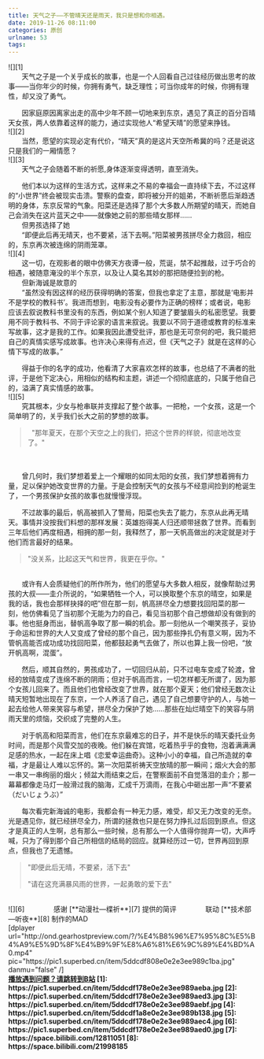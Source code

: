 ```yaml
---
title: 天气之子——不管晴天还是雨天，我只是想和你相遇。
date: 2019-11-26 08:11:00
categories: 原创
urlname: 53
tags:
---
```

<!--markdown-->![][1]
<br>
&#160; &#160; &#160; &#160;天气之子是一个关乎成长的故事，也是一个人回看自己过往经历做出思考的故事——当你年少的时候，你拥有勇气，缺乏理性；可当你成年的时候，你拥有理性，却又没了勇气。

&#160; &#160; &#160; &#160;因家庭原因离家出走的高中少年不顾一切地来到东京，遇见了真正的百分百晴天女孩，两人依靠着这样的能力，通过实现他人“希望天晴”的愿望来挣钱。
<br>
![][2]
<br>
&#160; &#160; &#160; &#160;当然，愿望的实现必定有代价，“晴天”真的是这片天空所希冀的吗？还是说这只是我们的一厢情愿？
<br>
![][3]
<br>
&#160; &#160; &#160; &#160;天气之子会随着不断的祈愿,身体逐渐变得透明，直至消失。

&#160; &#160; &#160; &#160;他们本以为这样的生活方式，这样来之不易的幸福会一直持续下去，不过这样的“小世界”终会被现实击溃。警察的盘查，即将被分开的姐弟，不断祈愿后渐趋透明的身体，东京反常的气象。阳菜还是选择了那个大多数人所期望的晴天，而她自己会消失在这片蓝天之中——就像她之前的那些晴女那样……
<br>
&#160; &#160; &#160; &#160;但男孩选择了她
<br>
&#160; &#160; &#160; &#160;“即便此后再无晴天，也不要紧，活下去啊。”阳菜被男孩拼尽全力救回，相应的，东京再次被连绵的阴雨笼罩。
<br>
![][4]
<br>
&#160; &#160; &#160; &#160;这一切，在观影者的眼中仿佛天方夜谭一般，荒诞，禁不起推敲，过于巧合的相遇，被随意淹没的半个东京，以及让人莫名其妙的那把随便捡到的枪。
<br>
&#160; &#160; &#160; &#160;但新海诚是故意的
<br>
&#160; &#160; &#160; &#160;“虽然没有因这样的经历获得明确的答案，但我也拿定了主意，那就是‘电影并不是学校的教科书’。我进而想到，电影没有必要作为正确的榜样；或者说，电影应该去叙说教科书里没有的东西，例如某个别人知道了要皱眉头的私密愿望。我要用不同于教科书、不同于评论家的语言来叙说。我要以不同于道德或教育的标准来写故事，这才是我的工作。如果我因此遭受批评，那也是无可奈何的吧，我只能把自己的真情实感写成故事。也许决心来得有点迟，但《天气之子》就是在这样的心情下写成的故事。”

&#160; &#160; &#160; &#160;得益于你的名字的成功，他看清了大家喜欢怎样的故事，也总结了不满者的批评，于是他下定决心，用相似的结构和主题，讲述一个彻彻底底的，只属于他自己的，溢满了真实情感的故事。
<br>
![][5]
<br>
&#160; &#160; &#160; &#160;究其根本，少女与枪串联并支撑起了整个故事。一把枪，一个女孩，这是一个简单明了的，关乎我们长大之前的梦想的故事。
<br>
>&#160;
>"那年夏天，在那个天空之上的我们，把这个世界的样貌，彻底地改变了。"
<br>
<br>
&#160; &#160; &#160; &#160;曾几何时，我们梦想着爱上一个耀眼的如同太阳的女孩，我们梦想着拥有力量，足以保护她改变世界的力量。于是会控制天气的女孩与不经意间捡到的枪诞生了，一个男孩保护女孩的故事也就慢慢浮现。

&#160; &#160; &#160; &#160;不过故事的最后，帆高被抓入了警局，阳菜也失去了能力，东京从此再无晴天。事情并没按我们料想的那样发展：英雄抱得美人归还顺带拯救了世界。而看到三年后他们再度相遇，相拥的那一刻，我释然了，那一天帆高做出的决定就是对于他们而言最好的结果。
<br>
>"没关系，比起这天气和世界，我更在乎你。"
<br>
&#160; &#160; &#160; &#160;或许有人会质疑他们的所作所为，他们的愿望与大多数人相反，就像帮助过男孩的大叔——圭介所说的，“如果牺牲一个人，可以换取整个东京的晴空，如果是我的话，我也会那样抉择的吧”但在那一刻，帆高拼尽全力想要找回阳菜的那一刻，他仿佛看见了当初那个无能为力的自己，看见当初那个自己想做却没有做到的事。他也挺身而出，替帆高争取了那一瞬的机会。那一刻他从一个嘲笑孩子，妥协于命运和世界的大人又变成了曾经的那个自己，因为那些挣扎仍有意义啊，因为不管帆高能否成功成功找回阳菜，他都鼓起勇气去做了，所以也算上我一份吧，“放开帆高啊，混蛋”。

&#160; &#160; &#160; &#160;然后，顺其自然的，男孩成功了，一切回归从前，只不过电车变成了轮渡，曾经的放晴变成了连绵不断的阴雨；但对于帆高而言，一切怎样都无所谓了，因为那个女孩儿回来了。而且他们也曾经改变了世界，就在那个夏天；他们曾经无数次让晴天短暂地出现在了东京，一个人养活了自己，遇见了自己想要守护的人，与她一起去给他人带来笑容与希望，拼尽全力保护了她……那些在灿烂晴空下的笑容与阴雨天里的烦恼，交织成了完整的人生。

&#160; &#160; &#160; &#160;对于帆高和阳菜而言，他们在东京最难忘的日子，并不是快乐的晴天委托业务时间，而是那个风雪交加的夜晚。他们躲在宾馆，吃着热乎乎的食物，泡着满满满足感的热水，一起在床上唱《恋爱幸运曲奇》。这种小小的幸福，自己所造就的幸福，才是最让人难以忘怀的。第一次阳菜祈祷天空放晴的那一瞬间；烟火大会的那一串又一串绚丽的烟火；倾盆大雨结束之后，在警察面前不自觉落泪的圭介；那一幕幕都像走马灯一般滑过我的脑海，汇成千万滴雨，在我心中砸出那一声“不要紧（だいじょうぶ）”

&#160; &#160; &#160; &#160;每次看完新海诚的电影，我都会有一种无力感，难受，却又无力改变的无奈。光是遇见你，就已经拼尽全力，所谓的拯救也只是在努力挣扎过后回到原点。但这才是真正的人生啊，总有那么一些时候，总有那么一个人值得你抛弃一切，大声呼喊，只为了得到那个自己所相信的结局的回应。就算经历过一切，世界再回到原点，但我也了无遗憾。
<br>
>
>"即便此后无晴，不要紧，活下去"
>
>"请在这充满暴风雨的世界，一起勇敢的爱下去"
>
<br>
![][6]
&#160; &#160; &#160; &#160;&#160; &#160; &#160; &#160;感谢 [**动漫社—楪祈**][7] 提供的简评
&#160; &#160; &#160; &#160;&#160; &#160; &#160; &#160;联动 [**技术部—听夜**][8] 制作的MAD 
<br>
[dplayer url="http://ond.gearhostpreview.com/?/%E4%B8%96%E7%95%8C%E5%B4%A9%E5%9D%8F%E4%B9%9F%E8%A6%81%E6%9C%89%E4%BD%A0.mp4" pic="https://pic1.superbed.cn/item/5ddcdf808e0e2e3ee989c1ba.jpg" danmu="false" /]
<br>
<a href="https://www.bilibili.com/video/av76652840/" target="_blank"><strong><strong>播放遇到问题？请跳转到B站</strong></a>
  [1]: https://pic1.superbed.cn/item/5ddcdf178e0e2e3ee989aeba.jpg
  [2]: https://pic1.superbed.cn/item/5ddcdf178e0e2e3ee989aed3.jpg
  [3]: https://pic1.superbed.cn/item/5ddcdf178e0e2e3ee989aebf.jpg
  [4]: https://pic1.superbed.cn/item/5ddcdf1a8e0e2e3ee989b138.jpg
  [5]: https://pic1.superbed.cn/item/5ddcdf178e0e2e3ee989aec4.jpg
  [6]: https://pic1.superbed.cn/item/5ddcdf178e0e2e3ee989aed0.jpg
  [7]: https://space.bilibili.com/12811051
  [8]: https://space.bilibili.com/21998185